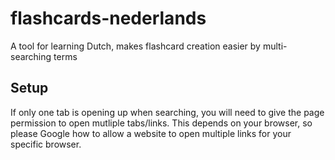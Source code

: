 # flashcards-nederlands
A tool for learning Dutch, makes flashcard creation easier by multi-searching terms

## Setup
If only one tab is opening up when searching, you will need to give the page permission to open mutliple tabs/links.
This depends on your browser, so please Google how to allow a website to open multiple links for your specific browser.
